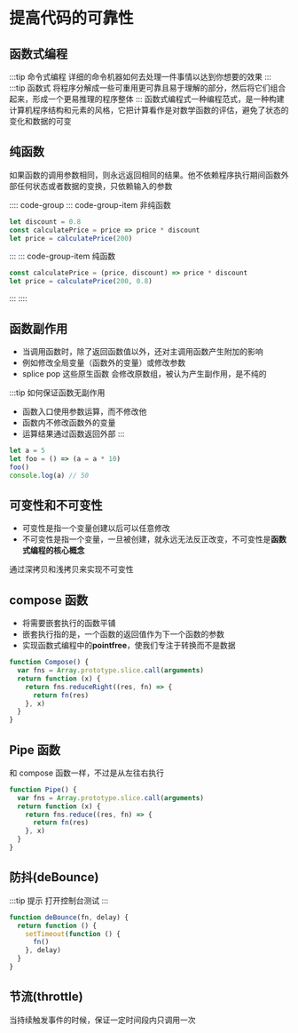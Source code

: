 # 提高代码的可靠性

## 函数式编程

:::tip 命令式编程
详细的命令机器如何去处理一件事情以达到你想要的效果
:::
:::tip 函数式
将程序分解成一些可重用更可靠且易于理解的部分，然后将它们组合起来，形成一个更易推理的程序整体
:::
函数式编程式一种编程范式，是一种构建计算机程序结构和元素的风格，它把计算看作是对数学函数的评估，避免了状态的变化和数据的可变

## 纯函数

如果函数的调用参数相同，则永远返回相同的结果。他不依赖程序执行期间函数外部任何状态或者数据的变换，只依赖输入的参数

:::: code-group
::: code-group-item 非纯函数

```js
let discount = 0.8
const calculatePrice = price => price * discount
let price = calculatePrice(200)
```

:::
::: code-group-item 纯函数

```js
const calculatePrice = (price, discount) => price * discount
let price = calculatePrice(200, 0.8)
```

:::
::::

## 函数副作用

- 当调用函数时，除了返回函数值以外，还对主调用函数产生附加的影响
- 例如修改全局变量（函数外的变量）或修改参数
- splice pop 这些原生函数 会修改原数组，被认为产生副作用，是不纯的

:::tip 如何保证函数无副作用

- 函数入口使用参数运算，而不修改他
- 函数内不修改函数外的变量
- 运算结果通过函数返回外部
  :::

```js
let a = 5
let foo = () => (a = a * 10)
foo()
console.log(a) // 50
```

## 可变性和不可变性

- 可变性是指一个变量创建以后可以任意修改
- 不可变性是指一个变量，一旦被创建，就永远无法反正改变，不可变性是**函数式编程的核心概念**

通过深拷贝和浅拷贝来实现不可变性

## compose 函数

- 将需要嵌套执行的函数平铺
- 嵌套执行指的是，一个函数的返回值作为下一个函数的参数
- 实现函数式编程中的**pointfree**，使我们专注于转换而不是数据

```js
function Compose() {
  var fns = Array.prototype.slice.call(arguments)
  return function (x) {
    return fns.reduceRight((res, fn) => {
      return fn(res)
    }, x)
  }
}
```

## Pipe 函数

和 compose 函数一样，不过是从左往右执行

```js
function Pipe() {
  var fns = Array.prototype.slice.call(arguments)
  return function (x) {
    return fns.reduce((res, fn) => {
      return fn(res)
    }, x)
  }
}
```

## 防抖(deBounce)

:::tip 提示
打开控制台测试
:::

<deBounceHoc/>

```js
function deBounce(fn, delay) {
  return function () {
    setTimeout(function () {
      fn()
    }, delay)
  }
}
```

## 节流(throttle)

当持续触发事件的时候，保证一定时间段内只调用一次
